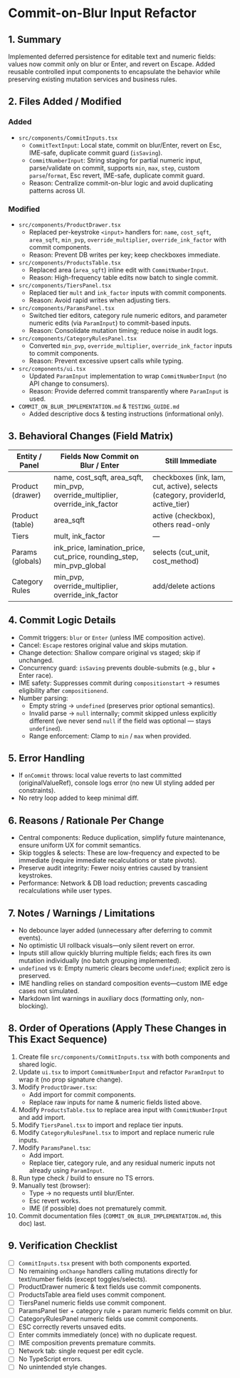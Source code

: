 # Commit-on-Blur Input Refactor

## 1. Summary
Implemented deferred persistence for editable text and numeric fields: values now commit only on blur or Enter, and revert on Escape. Added reusable controlled input components to encapsulate the behavior while preserving existing mutation services and business rules.

## 2. Files Added / Modified

### Added
- `src/components/CommitInputs.tsx`
  - `CommitTextInput`: Local state, commit on blur/Enter, revert on Esc, IME-safe, duplicate commit guard (`isSaving`).
  - `CommitNumberInput`: String staging for partial numeric input, parse/validate on commit, supports `min`, `max`, `step`, custom `parse`/`format`, Esc revert, IME-safe, duplicate commit guard.
  - Reason: Centralize commit-on-blur logic and avoid duplicating patterns across UI.

### Modified
- `src/components/ProductDrawer.tsx`
  - Replaced per-keystroke `<input>` handlers for: `name`, `cost_sqft`, `area_sqft`, `min_pvp`, `override_multiplier`, `override_ink_factor` with commit components.
  - Reason: Prevent DB writes per key; keep checkboxes immediate.
- `src/components/ProductsTable.tsx`
  - Replaced area (`area_sqft`) inline edit with `CommitNumberInput`.
  - Reason: High-frequency table edits now batch to single commit.
- `src/components/TiersPanel.tsx`
  - Replaced tier `mult` and `ink_factor` inputs with commit components.
  - Reason: Avoid rapid writes when adjusting tiers.
- `src/components/ParamsPanel.tsx`
  - Switched tier editors, category rule numeric editors, and parameter numeric edits (via `ParamInput`) to commit-based inputs.
  - Reason: Consolidate mutation timing; reduce noise in audit logs.
- `src/components/CategoryRulesPanel.tsx`
  - Converted `min_pvp`, `override_multiplier`, `override_ink_factor` inputs to commit components.
  - Reason: Prevent excessive upsert calls while typing.
- `src/components/ui.tsx`
  - Updated `ParamInput` implementation to wrap `CommitNumberInput` (no API change to consumers).
  - Reason: Provide deferred commit transparently where `ParamInput` is used.
- `COMMIT_ON_BLUR_IMPLEMENTATION.md` & `TESTING_GUIDE.md`
  - Added descriptive docs & testing instructions (informational only).

## 3. Behavioral Changes (Field Matrix)
| Entity / Panel | Fields Now Commit on Blur / Enter | Still Immediate |
|----------------|-----------------------------------|-----------------|
| Product (drawer) | name, cost_sqft, area_sqft, min_pvp, override_multiplier, override_ink_factor | checkboxes (ink, lam, cut, active), selects (category, providerId, active_tier) |
| Product (table) | area_sqft | active (checkbox), others read-only |
| Tiers | mult, ink_factor | — |
| Params (globals) | ink_price, lamination_price, cut_price, rounding_step, min_pvp_global | selects (cut_unit, cost_method) |
| Category Rules | min_pvp, override_multiplier, override_ink_factor | add/delete actions |

## 4. Commit Logic Details
- Commit triggers: `blur` or `Enter` (unless IME composition active).
- Cancel: `Escape` restores original value and skips mutation.
- Change detection: Shallow compare original vs staged; skip if unchanged.
- Concurrency guard: `isSaving` prevents double-submits (e.g., blur + Enter race).
- IME safety: Suppresses commit during `compositionstart` → resumes eligibility after `compositionend`.
- Number parsing:
  - Empty string → `undefined` (preserves prior optional semantics).
  - Invalid parse → `null` internally; commit skipped unless explicitly different (we never send `null` if the field was optional — stays `undefined`).
  - Range enforcement: Clamp to `min` / `max` when provided.

## 5. Error Handling
- If `onCommit` throws: local value reverts to last committed (originalValueRef), console logs error (no new UI styling added per constraints).
- No retry loop added to keep minimal diff.

## 6. Reasons / Rationale Per Change
- Central components: Reduce duplication, simplify future maintenance, ensure uniform UX for commit semantics.
- Skip toggles & selects: These are low-frequency and expected to be immediate (require immediate recalculations or state pivots).
- Preserve audit integrity: Fewer noisy entries caused by transient keystrokes.
- Performance: Network & DB load reduction; prevents cascading recalculations while user types.

## 7. Notes / Warnings / Limitations
- No debounce layer added (unnecessary after deferring to commit events).
- No optimistic UI rollback visuals—only silent revert on error.
- Inputs still allow quickly blurring multiple fields; each fires its own mutation individually (no batch grouping implemented).
- `undefined` vs `0`: Empty numeric clears become `undefined`; explicit zero is preserved.
- IME handling relies on standard composition events—custom IME edge cases not simulated.
- Markdown lint warnings in auxiliary docs (formatting only, non-blocking).

## 8. Order of Operations (Apply These Changes in This Exact Sequence)
1. Create file `src/components/CommitInputs.tsx` with both components and shared logic.
2. Update `ui.tsx` to import `CommitNumberInput` and refactor `ParamInput` to wrap it (no prop signature change).
3. Modify `ProductDrawer.tsx`:
   - Add import for commit components.
   - Replace raw inputs for name & numeric fields listed above.
4. Modify `ProductsTable.tsx` to replace area input with `CommitNumberInput` and add import.
5. Modify `TiersPanel.tsx` to import and replace tier inputs.
6. Modify `CategoryRulesPanel.tsx` to import and replace numeric rule inputs.
7. Modify `ParamsPanel.tsx`:
   - Add import.
   - Replace tier, category rule, and any residual numeric inputs not already using `ParamInput`.
8. Run type check / build to ensure no TS errors.
9. Manually test (browser):
   - Type → no requests until blur/Enter.
   - Esc revert works.
   - IME (if possible) does not prematurely commit.
10. Commit documentation files (`COMMIT_ON_BLUR_IMPLEMENTATION.md`, this doc) last.

## 9. Verification Checklist
- [ ] `CommitInputs.tsx` present with both components exported.
- [ ] No remaining `onChange` handlers calling mutations directly for text/number fields (except toggles/selects).
- [ ] ProductDrawer numeric & text fields use commit components.
- [ ] ProductsTable area field uses commit component.
- [ ] TiersPanel numeric fields use commit component.
- [ ] ParamsPanel tier + category rule + param numeric fields commit on blur.
- [ ] CategoryRulesPanel numeric fields use commit components.
- [ ] ESC correctly reverts unsaved edits.
- [ ] Enter commits immediately (once) with no duplicate request.
- [ ] IME composition prevents premature commits.
- [ ] Network tab: single request per edit cycle.
- [ ] No TypeScript errors.
- [ ] No unintended style changes.
